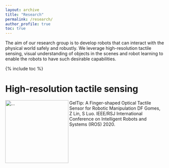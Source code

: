 ```yaml
---
layout: archive
title: "Research"
permalink: /research/
author_profile: true
toc: true
---
```


The aim of our research group is to develop robots that can interact with the physical world safely and robustly. We leverage high-resolution tactile sensing, visual understanding of objects in the scenes and robot learning to enable the robots to have such desirable capabilities. 

{% include toc %}

<!-- # Research Keywords -->

<!-- <br />
<img align="center" width="800" src="{{ site.url }}/images/WordCloudResearch.png" alt="...">
<br />
 -->
# High-resolution tactile sensing

<img align="left" width="200" src="{{ site.url }}/images/research/GelTip.jpeg" alt="...">
GelTip: A Finger-shaped Optical Tactile Sensor for Robotic Manipulation
DF Gomes, Z Lin, S Luo. IEEE/RSJ International Conference on Intelligent Robots and Systems (IROS) 2020.
